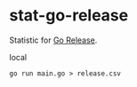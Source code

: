 # stat-go-release

Statistic for [Go Release](https://go.dev/doc/devel/release).

local
```
go run main.go > release.csv
```
